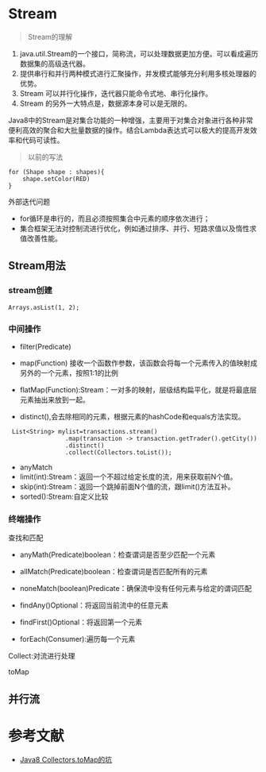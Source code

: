 

# Stream

> Stream的理解

1. java.util.Stream的一个接口，简称流，可以处理数据更加方便。可以看成遍历数据集的高级迭代器。
2. 提供串行和并行两种模式进行汇聚操作，并发模式能够充分利用多核处理器的优势。
3. Stream 可以并行化操作，迭代器只能命令式地、串行化操作。
4. Stream 的另外一大特点是，数据源本身可以是无限的。


Java8中的Stream是对集合功能的一种增强，主要用于对集合对象进行各种非常便利高效的聚合和大批量数据的操作。结合Lambda表达式可以极大的提高开发效率和代码可读性。

> 以前的写法

```
for (Shape shape : shapes){
    shape.setColor(RED)
}
```
外部迭代问题

* for循环是串行的，而且必须按照集合中元素的顺序依次进行；
* 集合框架无法对控制流进行优化，例如通过排序、并行、短路求值以及惰性求值改善性能。


## Stream用法

### stream创建

```
Arrays.asList(1, 2);
```

### 中间操作
* filter(Predicate)
* map(Function) 接收一个函数作参数，该函数会将每一个元素传入的值映射成另外的一个元素，按照1:1的比例

* flatMap(Function):Stream：一对多的映射，层级结构扁平化，就是将最底层元素抽出来放到一起。

* distinct(),会去除相同的元素，根据元素的hashCode和equals方法实现。

```
 List<String> mylist=transactions.stream()
                .map(transaction -> transaction.getTrader().getCity())
                .distinct()
                .collect(Collectors.toList());
```

* anyMatch
* limit(int):Stream：返回一个不超过给定长度的流，用来获取前N个值。
* skip(int):Stream：返回一个跳掉前面N个值的流，跟limit()方法互补。
* sorted():Stream:自定义比较


### 终端操作

查找和匹配


* anyMath(Predicate)boolean：检查谓词是否至少匹配一个元素

* allMatch(Predicate)boolean：检查谓词是否匹配所有的元素

* noneMatch(boolean)Predicate：确保流中没有任何元素与给定的谓词匹配

* findAny()Optional：将返回当前流中的任意元素

* findFirst()Optional：将返回第一个元素

* forEach(Consumer):遍历每一个元素

Collect:对流进行处理



toMap



## 并行流


# 参考文献
* [Java8 Collectors.toMap的坑](https://blog.csdn.net/u013805360/article/details/82686009)
